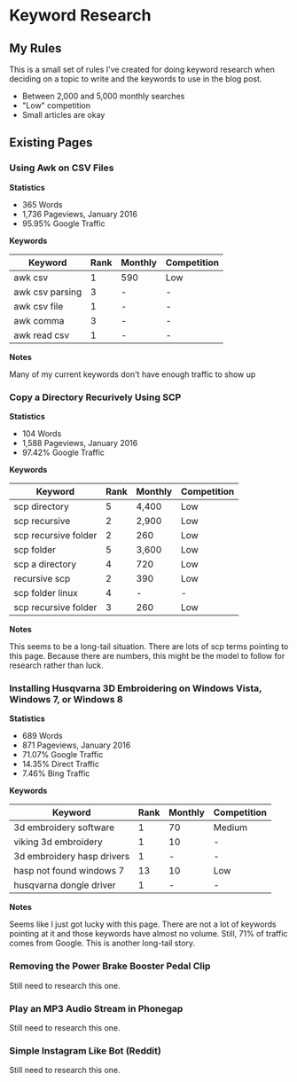 # Keyword Research


## My Rules

This is a small set of rules I've created for doing keyword research when deciding on a topic to write and the keywords to use in the blog post.

- Between 2,000 and 5,000 monthly searches
- "Low" competition
- Small articles are okay


## Existing Pages


### Using Awk on CSV Files

**Statistics**

- 365 Words
- 1,736 Pageviews, January 2016
- 95.95% Google Traffic

**Keywords**

| Keyword              | Rank | Monthly | Competition |
|----------------------|------|---------|-------------|
| awk csv              | 1    | 590     | Low         |
| awk csv parsing      | 3    |  -      | -           |
| awk csv file         | 1    |  -      | -           |
| awk comma            | 3    |  -      | -           |
| awk read csv         | 1    |  -      | -           |

**Notes**

Many of my current keywords don't have enough traffic to show up


### Copy a Directory Recurively Using SCP

**Statistics**
- 104 Words
- 1,588 Pageviews, January 2016
- 97.42% Google Traffic

**Keywords**

| Keyword              | Rank | Monthly | Competition |
|----------------------|------|---------|-------------|
| scp directory        | 5    | 4,400   | Low         |
| scp recursive        | 2    | 2,900   | Low         |
| scp recursive folder | 2    | 260     | Low         |
| scp folder           | 5    | 3,600   | Low         |
| scp a directory      | 4    | 720     | Low         |
| recursive scp        | 2    | 390     | Low         |
| scp folder linux     | 4    | -       | -           |
| scp recursive folder | 3    | 260     | Low         |

**Notes**

This seems to be a long-tail situation. There are lots of scp terms pointing to this page. Because there are numbers, this might be the model to follow for research rather than luck.


### Installing Husqvarna 3D Embroidering on Windows Vista, Windows 7, or Windows 8

**Statistics**

- 689 Words
- 871 Pageviews, January 2016
- 71.07% Google Traffic
- 14.35% Direct Traffic
- 7.46% Bing Traffic

**Keywords**

| Keyword                    | Rank | Monthly | Competition |
|----------------------------|------|---------|-------------|
| 3d embroidery software     | 1    | 70      | Medium      |
| viking 3d embroidery       | 1    | 10      | -           |
| 3d embroidery hasp drivers | 1    | -       | -           |
| hasp not found windows 7   | 13   | 10      | Low         |
| husqvarna dongle driver    | 1    | -       | -           |

**Notes**

Seems like I just got lucky with this page. There are not a lot of keywords pointing at it and those keywords have almost no volume. Still, 71% of traffic comes from Google. This is another long-tail story.


### Removing the Power Brake Booster Pedal Clip

Still need to research this one.


### Play an MP3 Audio Stream in Phonegap

Still need to research this one.


### Simple Instagram Like Bot (Reddit)

Still need to research this one.
